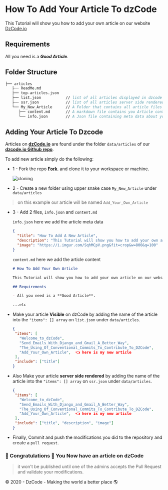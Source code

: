 # How To Add Your Article To dzCode

This Tutorial will show you how to add your own article on our website [DzCode.io](https://dzcode.io)

## Requirements

All you need is a **_Good Article_**.

## Folder Structure

```fs
├── articles
   ├── ReadMe.md
   ├── top-articles.json
   ├── list.json           // list of all articles displayed in dzcode website
   ├── ssr.json            // list of all articles server side rendered in dzcode website
   └── My_New_Article      // A Folder that contains all article files
      ├── content.md       // A markdown file contains you Article content, in markdown language.
      └── info.json        // A Json file containing meta data about your article ie: like title, description etc...
```

## Adding Your Article To Dzcode

Articles on **[dzCode.io](https://dzcode.io)** are found under the folder `data/articles` of our **[dzcode.io Github repo](https://github.com/dzcode-io/dzcode.io/tree/master/data/articles)**.

To add new article simply do the following:

- 1 - Fork the repo **[Fork](https://github.com/dzcode-io/dzcode.io/fork)**. and clone it to your workspace or machine.

  ![cloning](https://user-images.githubusercontent.com/54677068/95619105-f6970880-0a65-11eb-8a78-58c7de2f114a.PNG)

- 2 - Create a new folder using upper snake case `My_New_Article` under `data/articles`

> on this example our article will be named `Add_Your_Own_Article`

- 3 - Add 2 files, `info.json` and `content.md`

  `info.json` here we add the article meta data

  ```json
  {
    "title": "How To Add A New Article",
    "description": "This Tutorial will show you how to add your own article on our website",
    "image": "https://i.imgur.com/SqhMCpV.png&fit=crop&w=800&q=100"
  }
  ```

  `content.md` here we add the article content

  ```markdown
  # How To Add Your Own Article

  This Tutorial will show you how to add your own article on our website [DzCode.io](https://dzcode.io)

  ## Requirements

  - All you need is a **Good Article**.

  ...etc
  ```

- Make your article **Visible** on dzCode by adding the name of the article into the `"items": [] array` on `list.json` under `data/articles`.

  ```json
  {
   "items": [
     "Welcome_to_dzCode",
     "Send_Emails_With_Django_and_Gmail_A_Better_Way",
     "The_Using_Of_Conventional_Commits_To_Contribute_To_DZCode",
     "Add_Your_Own_Article",  👈 here is my new article
   ],
   "include": ["title"]
  }
  ```

- Also Make your article **server side rendered** by adding the name of the article into the `"items": [] array` on `ssr.json` under `data/articles`.

  ```json
  {
   "items": [
     "Welcome_to_dzCode",
     "Send_Emails_With_Django_and_Gmail_A_Better_Way",
     "The_Using_Of_Conventional_Commits_To_Contribute_To_DZCode",
     "Add_Your_Own_Article",  👈 here is my new article
   ],
   "include": ["title", "description", "image"]
  }
  ```

- Finally, Commit and push the modifications you did to the repository and create a `pull request`.

### 🎉 Congratulations 🎉 You Now have an article on dzCode

> it won't be published until one of the admins accepts the Pull Request and validate your modifications.

© 2020 - DzCode - Making the world a better place 🌎
